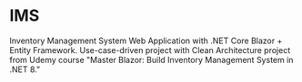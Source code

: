 # IMS

Inventory Management System Web Application with .NET Core Blazor + Entity Framework.
Use-case-driven project with Clean Architecture project from Udemy course "Master Blazor: Build Inventory Management System in .NET 8."
